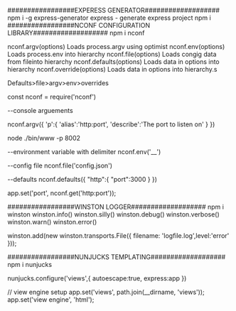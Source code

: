 #################EXPERESS GENERATOR###################
npm i -g express-generator
express - generate express project
npm i
#################NCONF CONFIGURATION LIBRARY###################
npm i nconf

nconf.argv(options) Loads process.argv using optimist
nconf.env(options) Loads process.env into hierarchy
nconf.file(options) Loads congig data from fileinto hierarchy
nconf.defaults(options) Loads data in options into hierarchy
nconf.override(options) Loads data in options into hierarchy.s

Defaults>file>argv>env>overrides

const nconf = require('nconf')

--console arguements

nconf.argv({
'p':{
'alias':'http:port',
'describe':'The port to listen on'
}
})

node ./bin/www -p 8002

--environment variable with delimiter
nconf.env('\_\_')

--config file
nconf.file('config.json')

--defaults
nconf.defaults({
"http":{
"port":3000
}
})

app.set('port', nconf.get('http:port'));

#################WINSTON LOGGER###################
npm i winston
winston.info()
winston.silly()
winston.debug()
winston.verbose()
winston.warn()
winston.error()

winston.add(new winston.transports.File({ filename: 'logfile.log',level:'error' }));

#################NUNJUCKS TEMPLATING###################
npm i nunjucks

nunjucks.configure('views',{
autoescape:true,
express:app
})

// view engine setup
app.set('views', path.join(\_\_dirname, 'views'));
app.set('view engine', 'html');
